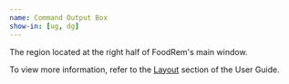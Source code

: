 ```yaml
---
name: Command Output Box
show-in: [ug, dg]
---
```


The region located at the right half of FoodRem's main window.

To view more information, refer to the [Layout](UserGuide.html#layout) section of the User Guide.
